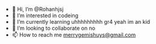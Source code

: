 - 👋 Hi, I’m @Rohanhjsj
- 👀 I’m interested in codeing 
- 🌱 I’m currently learning uhhhhhhhhh gr4 yeah im an kid
- 💞️ I’m looking to collaborate on no
- 📫 How to reach me merrygemishuys@gmail.com

<!---
Rohanhjsj/Rohanhjsj is a ✨ special ✨ repository because its `README.md` (this file) appears on your GitHub profile.
You can click the Preview link to take a look at your changes.
--->
